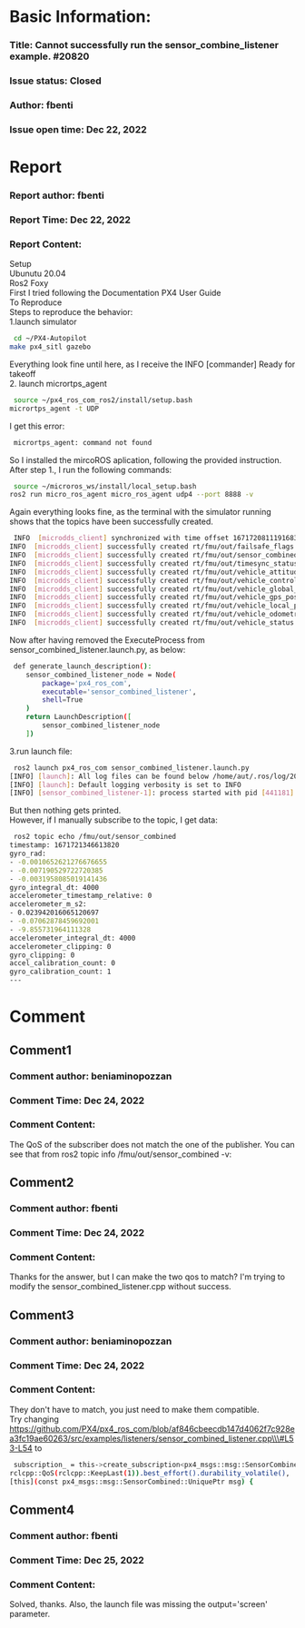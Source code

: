 # Basic Information:
### Title:  Cannot successfully run the sensor_combine_listener example. #20820 
### Issue status: Closed
### Author: fbenti
### Issue open time: Dec 22, 2022
# Report
### Report author: fbenti
### Report Time: Dec 22, 2022
### Report Content:   
Setup  
Ubunutu 20.04    
Ros2 Foxy  
First I tried following the Documentation PX4 User Guide  
To Reproduce  
Steps to reproduce the behavior:  
1.launch simulator  
    
```bash     
 cd ~/PX4-Autopilot        
make px4_sitl gazebo        
```  
Everything look  fine until here, as I receive the INFO [commander] Ready for takeoff    
2. launch micrortps_agent  
    
```bash     
 source ~/px4_ros_com_ros2/install/setup.bash        
micrortps_agent -t UDP        
```  
I get this error:  
    
```bash     
 micrortps_agent: command not found        
```  
So I installed the  mircoROS aplication, following the provided instruction.  
After step 1., I run the following commands:  
    
```bash     
 source ~/microros_ws/install/local_setup.bash        
ros2 run micro_ros_agent micro_ros_agent udp4 --port 8888 -v        
```  
Again everything looks fine, as the terminal with the simulator running shows that the topics have been successfully created.  
    
```bash     
 INFO  [microdds_client] synchronized with time offset 1671720811191683us        
INFO  [microdds_client] successfully created rt/fmu/out/failsafe_flags data writer, topic id: 79        
INFO  [microdds_client] successfully created rt/fmu/out/sensor_combined data writer, topic id: 164        
INFO  [microdds_client] successfully created rt/fmu/out/timesync_status data writer, topic id: 184        
INFO  [microdds_client] successfully created rt/fmu/out/vehicle_attitude data writer, topic id: 201        
INFO  [microdds_client] successfully created rt/fmu/out/vehicle_control_mode data writer, topic id: 207        
INFO  [microdds_client] successfully created rt/fmu/out/vehicle_global_position data writer, topic id: 208        
INFO  [microdds_client] successfully created rt/fmu/out/vehicle_gps_position data writer, topic id: 210        
INFO  [microdds_client] successfully created rt/fmu/out/vehicle_local_position data writer, topic id: 214        
INFO  [microdds_client] successfully created rt/fmu/out/vehicle_odometry data writer, topic id: 219        
INFO  [microdds_client] successfully created rt/fmu/out/vehicle_status data writer, topic id: 224        
```  
Now after having removed the ExecuteProcess from sensor_combined_listener.launch.py, as below:  
    
```bash     
 def generate_launch_description():        
    sensor_combined_listener_node = Node(        
        package='px4_ros_com',        
        executable='sensor_combined_listener',        
        shell=True        
    )        
    return LaunchDescription([        
        sensor_combined_listener_node        
    ])        
```  
3.run launch file:  
    
```bash     
 ros2 launch px4_ros_com sensor_combined_listener.launch.py        
[INFO] [launch]: All log files can be found below /home/aut/.ros/log/2022-12-22-15-58-24-512841-aut-hp-441179        
[INFO] [launch]: Default logging verbosity is set to INFO        
[INFO] [sensor_combined_listener-1]: process started with pid [441181]        
```  
But then nothing gets printed.  
However, if I manually subscribe to the topic, I get data:  
    
```bash     
 ros2 topic echo /fmu/out/sensor_combined         
timestamp: 1671721346613820        
gyro_rad:        
- -0.0010652621276676655        
- -0.007190529722720385        
- -0.0031958085019141436        
gyro_integral_dt: 4000        
accelerometer_timestamp_relative: 0        
accelerometer_m_s2:        
- 0.023942016065120697        
- -0.07062878459692001        
- -9.855731964111328        
accelerometer_integral_dt: 4000        
accelerometer_clipping: 0        
gyro_clipping: 0        
accel_calibration_count: 0        
gyro_calibration_count: 1        
---        
```  

# Comment
## Comment1
### Comment author: beniaminopozzan
### Comment Time: Dec 24, 2022
### Comment Content:   
The QoS of the subscriber does not match the one of the publisher. You can see that from ros2 topic info /fmu/out/sensor_combined -v:  

## Comment2
### Comment author: fbenti
### Comment Time: Dec 24, 2022
### Comment Content:   
Thanks for the answer, but I can make the two qos to match? I'm trying to modify the sensor_combined_listener.cpp without success.  

## Comment3
### Comment author: beniaminopozzan
### Comment Time: Dec 24, 2022
### Comment Content:   
They don't have to match, you just need to make them compatible.    
Try changing https://github.com/PX4/px4_ros_com/blob/af846cbeecdb147d4062f7c928ea3fc19ae60263/src/examples/listeners/sensor_combined_listener.cpp\\\#L53-L54 to  
    
```bash     
 subscription_ = this->create_subscription<px4_msgs::msg::SensorCombined>("/fmu/out/sensor_combined",      
rclcpp::QoS(rclcpp::KeepLast(1)).best_effort().durability_volatile(),      
[this](const px4_msgs::msg::SensorCombined::UniquePtr msg) {    
```  

## Comment4
### Comment author: fbenti
### Comment Time: Dec 25, 2022
### Comment Content:   
Solved, thanks. Also, the launch file was missing the output='screen' parameter.  
